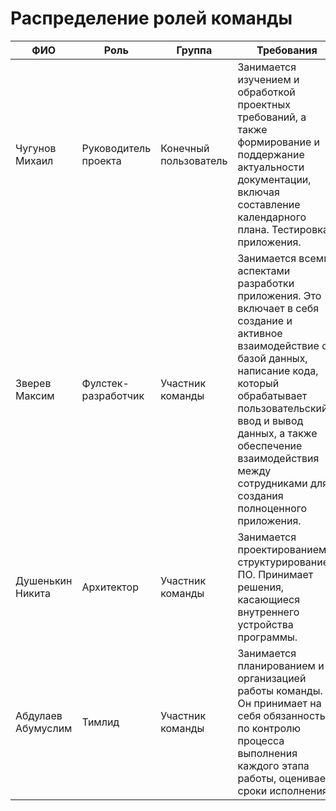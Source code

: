 # Распределение ролей команды
| ФИО                  | Роль                    | Группа                     | Требования |
| -----------------    | ----------------------- | -------------------------- | ---------- |
| Чугунов Михаил       | Руководитель проекта    | Конечный пользователь      | Занимается изучением и обработкой проектных требований, а также формирование и поддержание актуальности документации, включая составление календарного плана. Тестировка приложения.           |
| Зверев Максим        | Фулстек-разработчик     | Участник команды           | Занимается всеми аспектами разработки приложения. Это включает в себя создание и активное взаимодействие с базой данных, написание кода, который обрабатывает пользовательский ввод и вывод данных, а также обеспечение взаимодействия между сотрудниками для создания полноценного приложения. |
| Душенькин Никита     | Архитектор              | Участник команды           | Занимается проектированием и структурированием ПО. Принимает решения, касающиеся внутреннего устройства программы. |
| Абдулаев Абумуслим   | Тимлид                  | Участник команды           | Занимается планированием и организацией работы команды. Он принимает на себя обязанность по контролю процесса выполнения каждого этапа работы, оценивает сроки исполнения.  | 
